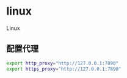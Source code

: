 # linux

Linux

## 配置代理

```sh
export http_proxy="http://127.0.0.1:7890"
export https_proxy="http://127.0.0.1:7890"
```
